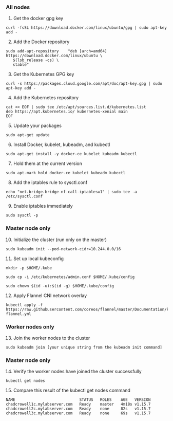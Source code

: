 ### All nodes

1. Get the docker gpg key

```
curl -fsSL https://download.docker.com/linux/ubuntu/gpg | sudo apt-key add -
```
2. Add the Docker repository
```
sudo add-apt-repository    "deb [arch=amd64] https://download.docker.com/linux/ubuntu \
   $(lsb_release -cs) \
   stable"
```
3. Get the Kubernetes GPG key
```
curl -s https://packages.cloud.google.com/apt/doc/apt-key.gpg | sudo apt-key add -

```
4. Add the Kubernetes repository
```
cat << EOF | sudo tee /etc/apt/sources.list.d/kubernetes.list
deb https://apt.kubernetes.io/ kubernetes-xenial main
EOF
```
5. Update your packages
```
sudo apt-get update
```
6. Install Docker, kubelet, kubeadm, and kubectl
```
sudo apt-get install -y docker-ce kubelet kubeadm kubectl
```
7. Hold them at the current version
```
sudo apt-mark hold docker-ce kubelet kubeadm kubectl
```
8. Add the iptables rule to sysctl.conf
```
echo "net.bridge.bridge-nf-call-iptables=1" | sudo tee -a /etc/sysctl.conf
```
9. Enable iptables immediately
```
sudo sysctl -p
```

### Master node only

10. Initialize the cluster (run only on the master)
```
sudo kubeadm init --pod-network-cidr=10.244.0.0/16
```
11. Set up local kubeconfig
```
mkdir -p $HOME/.kube

sudo cp -i /etc/kubernetes/admin.conf $HOME/.kube/config

sudo chown $(id -u):$(id -g) $HOME/.kube/config
```
12. Apply Flannel CNI network overlay
```
kubectl apply -f https://raw.githubusercontent.com/coreos/flannel/master/Documentation/kube-flannel.yml
```
### Worker nodes only
13. Join the worker nodes to the cluster
```
sudo kubeadm join [your unique string from the kubeadm init command]
```
### Master node only
14. Verify the worker nodes have joined the cluster successfully
```
kubectl get nodes
```
15. Compare this result of the kubectl get nodes command
```
NAME                            STATUS   ROLES    AGE   VERSION
chadcrowell1c.mylabserver.com   Ready    master   4m18s v1.15.7
chadcrowell2c.mylabserver.com   Ready    none     82s   v1.15.7
chadcrowell3c.mylabserver.com   Ready    none     69s   v1.15.7
```